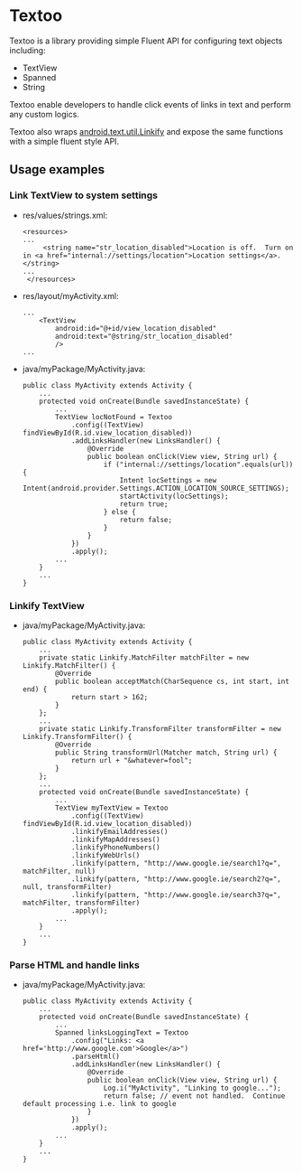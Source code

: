 # Textoo
Textoo is a library providing simple Fluent API for configuring text objects including:
- TextView
- Spanned
- String

Textoo enable developers to handle click events of links in text and perform any custom logics.

Textoo also wraps <a href="http://developer.android.com/reference/android/text/util/Linkify.html">android.text.util.Linkify</a>
and expose the same functions with a simple fluent style API.

## Usage examples

### Link TextView to system settings

- res/values/strings.xml:
    ```
    <resources>
    ...
         <string name="str_location_disabled">Location is off.  Turn on in <a href="internal://settings/location">Location settings</a>.</string>
    ...
     </resources>
    ```

- res/layout/myActivity.xml:
    ```
    ...
        <TextView
            android:id="@+id/view_location_disabled"
            android:text="@string/str_location_disabled"
            />
    ...
    ```
- java/myPackage/MyActivity.java:
    ```
    public class MyActivity extends Activity {
        ...
        protected void onCreate(Bundle savedInstanceState) {
            ...
            TextView locNotFound = Textoo
                .config((TextView) findViewById(R.id.view_location_disabled))
                .addLinksHandler(new LinksHandler() {
                    @Override
                    public boolean onClick(View view, String url) {
                        if ("internal://settings/location".equals(url)) {
                            Intent locSettings = new Intent(android.provider.Settings.ACTION_LOCATION_SOURCE_SETTINGS);
                            startActivity(locSettings);
                            return true;
                        } else {
                            return false;
                        }
                    }
                })
                .apply();
            ...
        }
        ...
    }

    ```

### Linkify TextView

- java/myPackage/MyActivity.java:
    ```
    public class MyActivity extends Activity {
        ...
        private static Linkify.MatchFilter matchFilter = new Linkify.MatchFilter() {
            @Override
            public boolean acceptMatch(CharSequence cs, int start, int end) {
                return start > 162;
            }
        };
        ...
        private static Linkify.TransformFilter transformFilter = new Linkify.TransformFilter() {
            @Override
            public String transformUrl(Matcher match, String url) {
                return url + "&whatever=fool";
            }
        };
        ...
        protected void onCreate(Bundle savedInstanceState) {
            ...
            TextView myTextView = Textoo
                .config((TextView) findViewById(R.id.view_location_disabled))
                .linkifyEmailAddresses()
                .linkifyMapAddresses()
                .linkifyPhoneNumbers()
                .linkifyWebUrls()
                .linkify(pattern, "http://www.google.ie/search1?q=", matchFilter, null)
                .linkify(pattern, "http://www.google.ie/search2?q=", null, transformFilter)
                .linkify(pattern, "http://www.google.ie/search3?q=", matchFilter, transformFilter)
                .apply();
            ...
        }
        ...
    }

    ```

### Parse HTML and handle links

- java/myPackage/MyActivity.java:
    ```
    public class MyActivity extends Activity {
        ...
        protected void onCreate(Bundle savedInstanceState) {
            ...
            Spanned linksLoggingText = Textoo
                .config("Links: <a href='http://www.google.com'>Google</a>")
                .parseHtml()
                .addLinksHandler(new LinksHandler() {
                    @Override
                    public boolean onClick(View view, String url) {
                        Log.i("MyActivity", "Linking to google...");
                        return false; // event not handled.  Continue default processing i.e. link to google
                    }
                })
                .apply();
            ...
        }
        ...
    }

    ```

